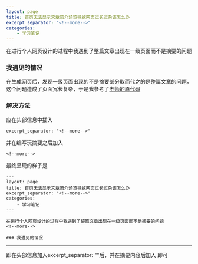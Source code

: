 ```yaml
---
layout: page
title: 首页无法显示文章简介预览导致网页过长过杂该怎么办  
excerpt_separator: "<!--more-->"
categories:
    - 学习笔记
---  
```

  
在进行个人网页设计的过程中我遇到了整篇文章出现在一级页面而不是摘要的问题  
<!--more-->  
  
### 我遇见的情况  
在生成网页后，发现一级页面出现的不是摘要部分取而代之的是整篇文章的问题，这个问题造成了页面冗长复杂，于是我参考了[老师的原代码](https://gitee.com/hanteng/jekyll-theme-basically-basic/raw/gh-pages/_posts/2019-03-01-Platform_01.md)  
  
### 解决方法  
应在头部信息中插入  
```  
excerpt_separator: "<!--more-->"  
```  
并在编写玩摘要之后加入  
```  
<!--more-->  
```  
最终呈现的样子是  
```  
---
layout: page
title: 首页无法显示文章简介预览导致网页过长过杂该怎么办  
excerpt_separator: "<!--more-->"
categories:
    - 学习笔记
---  
  
在进行个人网页设计的过程中我遇到了整篇文章出现在一级页面而不是摘要的问题  
<!--more-->  
  
### 我遇见的情况    
```  
---  
即在头部信息加入excerpt_separator: "<!--more-->"后，并在摘要内容后加入<!--more-->  即可